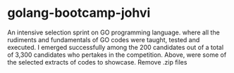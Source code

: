 # golang-bootcamp-johvi
An intensive selection sprint on GO programming language. where all the rudiments and fundamentals of GO codes were taught, tested and executed. I emerged successfully among the 200 candidates out of a total of 3,300 candidates who pertakes in the competition. Above, were some of the selected extracts of codes to showcase.
Remove .zip files
